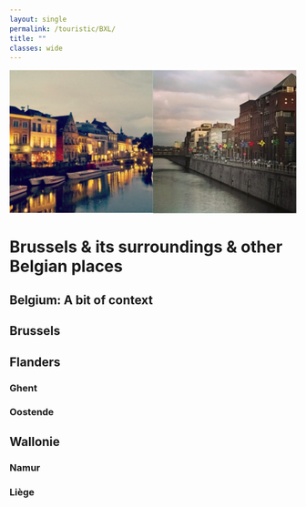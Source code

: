 ```yaml
---
layout: single
permalink: /touristic/BXL/
title: ""
classes: wide
---
```


<img src="/assets/images/BEL.png" alt="Touristic point"> 

# Brussels & its surroundings & other Belgian places

## Belgium: A bit of context

## Brussels

## Flanders
### Ghent
### Oostende

## Wallonie
### Namur
### Liège
